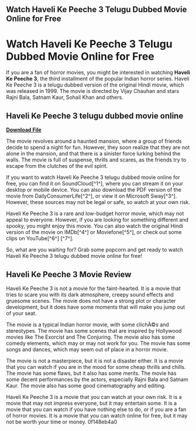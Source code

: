 ## Watch Haveli Ke Peeche 3 Telugu Dubbed Movie Online for Free

  
# Watch Haveli Ke Peeche 3 Telugu Dubbed Movie Online for Free
 
If you are a fan of horror movies, you might be interested in watching **Haveli Ke Peeche 3**, the third installment of the popular Indian horror series. Haveli Ke Peeche 3 is a telugu dubbed version of the original Hindi movie, which was released in 1999. The movie is directed by Vijay Chauhan and stars Rajni Bala, Satnam Kaur, Sohail Khan and others.
 
## Haveli Ke Peeche 3 telugu dubbed movie online


[**Download File**](https://www.google.com/url?q=https%3A%2F%2Furllie.com%2F2tL4ty&sa=D&sntz=1&usg=AOvVaw1t2jpxuAi_LGPmH8JvUCG9)

 
The movie revolves around a haunted mansion, where a group of friends decide to spend a night for fun. However, they soon realize that they are not alone in the mansion, and that there is a sinister force lurking behind the walls. The movie is full of suspense, thrills and scares, as the friends try to escape from the clutches of the evil spirit.
 
If you want to watch Haveli Ke Peeche 3 telugu dubbed movie online for free, you can find it on SoundCloud[^1^], where you can stream it on your desktop or mobile device. You can also download the PDF version of the movie from DailyConsumerLife[^2^], or view it on Microsoft Sway[^3^]. However, these sources may not be legal or safe, so watch at your own risk.
 
Haveli Ke Peeche 3 is a rare and low-budget horror movie, which may not appeal to everyone. However, if you are looking for something different and spooky, you might enjoy this movie. You can also watch the original Hindi version of the movie on IMDb[^4^] or Moviefone[^5^], or check out some clips on YouTube[^6^] [^7^].
 
So, what are you waiting for? Grab some popcorn and get ready to watch Haveli Ke Peeche 3 telugu dubbed movie online for free!
  
## Haveli Ke Peeche 3 Movie Review
 
Haveli Ke Peeche 3 is not a movie for the faint-hearted. It is a movie that tries to scare you with its dark atmosphere, creepy sound effects and gruesome scenes. The movie does not have a strong plot or character development, but it does have some moments that will make you jump out of your seat.
 
The movie is a typical Indian horror movie, with some clichÃ©s and stereotypes. The movie has some scenes that are inspired by Hollywood movies like The Exorcist and The Conjuring. The movie also has some comedy elements, which may or may not work for you. The movie has some songs and dances, which may seem out of place in a horror movie.
 
The movie is not a masterpiece, but it is not a disaster either. It is a movie that you can watch if you are in the mood for some cheap thrills and chills. The movie has some flaws, but it also has some merits. The movie has some decent performances by the actors, especially Rajni Bala and Satnam Kaur. The movie also has some good cinematography and editing.
 
Haveli Ke Peeche 3 is a movie that you can watch at your own risk. It is a movie that may not impress everyone, but it may entertain some. It is a movie that you can watch if you have nothing else to do, or if you are a fan of horror movies. It is a movie that you can watch online for free, but it may not be worth your time or money.
 0f148eb4a0
